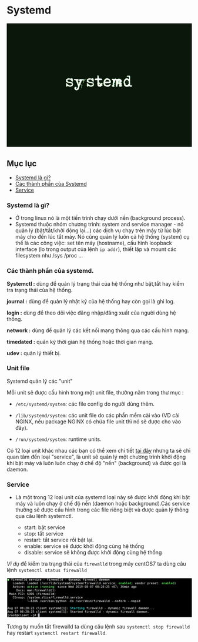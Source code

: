 # Systemd

![](../../images/systemd/systemd.jpg)

## Mục lục

- [Systemd là gì?](#khainiem)
- [Các thành phần của Systemd](#thanhphan)
- [Service](#service)

<a name ="khainiem"></a>

### Systemd là gì?

* Ở trong linux nó là một tiến trình chạy dưới nền (background process).
* Systemd thuộc nhóm chương trình: system and service manager - nó quản lý (bật/tắt/khởi động lại...) các dịch vụ chạy trên máy từ lúc bật máy cho đến lúc tắt máy. Nó cũng quản lý luôn cả hệ thống (system) cụ thể là các công việc: set tên máy (hostname), cấu hình loopback interface (lo trong output của lệnh `ip addr`), thiết lập và mount các filesystem như /sys /proc ...

<a name="thanhphan"></a>

### Các thành phần của systemd.

**Systemctl :** dùng để quản lý trạng thái của hệ thống như bật,tắt hay kiểm tra trạng thái của hệ thống.

**journal :** dùng để quản lý nhật ký của hệ thống hay còn gọi là ghi log.

**login :** dùng để theo dõi việc đăng nhập/đăng xuất của người dùng hệ thống.

**network :** dùng để quản lý các kết nối mạng thông qua các cấu hình mạng.

**timedated :** quản ký thời gian hệ thống hoặc thời gian mạng.

**udev :** quản lý thiết bị.

<a name ="unitfile"></a>

### Unit file

Systemd quản lý các "unit"

Mỗi unit sẽ được cấu hình trong một unit file, thường nằm trong thư mục :

* `/etc/systemd/system`: các file config do người dùng thêm.

* `/lib/systemd/system`: các unit file do các phần mềm cài vào (VD cài NGINX, nếu package NGINX có chứa file unit thì nó sẽ được cho vào đây).

* `/run/systemd/system`: runtime units.

Có 12 loại unit khác nhau các bạn có thể xem chi tiết [tại đây](https://viblo.asia/p/tim-hieu-va-van-dung-systemd-de-quan-ly-he-thong-linux-phan-co-ban-WAyK8kN65xX)
 nhưng ta sẽ chỉ quan tâm đến loại "service", là unit sẽ quản lý một chương trình khởi động khi bật máy và luôn luôn chạy ở chế độ "nền" (background) và được gọi là daemon.

<a name="service"></a>

### Service 

* Là một trong 12 loại unit của systemd loại này sẽ được khởi động khi bật máy và luôn chạy ở chế độ nền (daemon hoặc background).Các service thường sẽ được cấu hình trong các file riêng biệt và được quản lý thông qua câu lệnh systemctl.

    * start: bật service
    * stop: tắt service
    * restart: tắt service rồi bật lại.
    * enable: service sẽ được khởi động cùng hệ thống
    * disable: service sẽ không được khởi động cùng hệ thống

*Ví dụ* để kiểm tra trạng thái của `firewalld` trong  máy centOS7 ta dùng câu lệnh `systemctl status firewalld`

![](../../images/systemd/Screenshot_1.png)

Tương tự muốn tắt firewalld ta dùng câu lệnh sau `systemctl stop firewalld`
hay restart `systemctl restart firewalld`.

